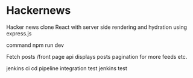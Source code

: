 # Hackernews
Hacker news clone
React with  server side rendering and hydration using express.js

command
npm run dev

Fetch posts /front page api
displays posts
pagination for more feeds etc.


jenkins ci cd pipeline integration test
jenkins test
